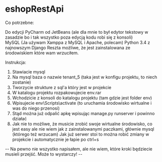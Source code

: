 # eshopRestApi


Co potrzebne:

Do edycji PyCharm od JetBeans (ale dla mnie to był edytor tekstowy w zasadzie bo i tak wszystko poza edycją kodu robi się z konsoli) </br>
MySQL (Ja używam Xamppa z MySQL i Apache, polecam)
Python 3.4 z najnowszym Django
Reszta możliwe, że jest zainstalowana ze środowiskiem które wam wrzuciłem.


Instrukcja:
1. Stawiacie mysql
2. Na mysql baza o nazwie tenant_5 (taka jest w konfigu projektu, to niech zostanie)
3. Tworzycie strukture z sql'a który jest w projekcie
4. W katalogu projektu rozpakowujecie env.rar
5. Wchodzicie z konsoli do katalogu projektu (tam gdzie jest folder env)
6. Wpisujecie env\Scripts\activate (to uruchamia środowisko wirtualne i was do niego przenosi)
7. Stąd można już odpalić apkę wpisując manage.py runserver   i powinno działać
8. Jak nie to możliwe, że musicie zrobić swoje wirtualne środowisko, co jest easy ale nie wiem jak z zainstalowanymi paczkami, głównie mysql (którego też wrzucam)
Jak już serwer stoi to można robić zmiany w projekcie i automatycznie je łapie po ctrl+s


-- Na pewno nie wszystko napisałem, ale nie wiem, które kroki będziecie musieli przejść. Może to wystarczy! --
